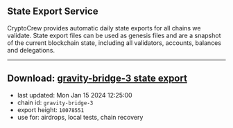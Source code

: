 ## State Export Service
CryptoCrew provides automatic daily state exports for all chains we validate. State export files can be used as genesis files and are a snapshot of the current blockchain state, including all validators, accounts, balances and delegations.

---
**Download: [gravity-bridge-3 state export](https://dl.ccvalidators.com/SERVICE/gravitybridge/gravity-bridge-3_export_10078551.json)**
---

- last updated: Mon Jan 15 2024 12:25:00
- chain id: `gravity-bridge-3`
- export height: `10078551`
- use for: airdrops, local tests, chain recovery
